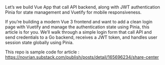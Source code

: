 Let’s we build Vue App that call API backend, along with JWT authentication Pinia for state management and Vuetify for mobile responsiveness.

If you’re building a modern Vue 3 frontend and want to add a clean login page with Vuetify and manage the authentication state using Pinia, this article is for you. We’ll walk through a simple login form that call API and send credentials to a Go backend, receives a JWT token, and handles user session state globally using Pinia.

This repo is sample code for article : https://novrian.substack.com/publish/posts/detail/165696234/share-center
